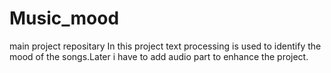 # Music_mood
main project repositary
In this project text processing is used to identify the mood of the songs.Later i have to add audio part to enhance the project.
